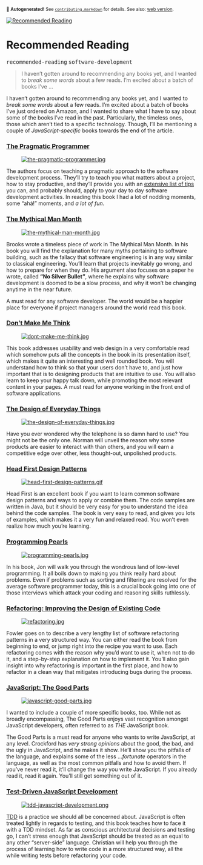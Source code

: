 <sub>&#x1F6A8; <strong>Autogenerated!</strong> See <a href="https://github.com/ponyfoo/articles/tree/noindex/contributing.markdown"><code>contributing.markdown</code></a> for details. See also: <a href="https://ponyfoo.com/articles/recommended-reading">web version</a>.</sub>

<a href="https://ponyfoo.com/articles/recommended-reading"><div><img src="https://i.imgur.com/zJCQ0tm.jpg" alt="Recommended Reading"></div></a>

<h1>Recommended Reading</h1>

<p><kbd>recommended-reading</kbd> <kbd>software-development</kbd></p>

<blockquote><p>I haven&#x2019;t gotten around to recommending any books yet, and I wanted to <em>break some words</em> about a few reads. I&#x2019;m excited about a batch of books I&#x2019;ve &#x2026;</p></blockquote>

<div><p>I haven&#x2019;t gotten around to recommending any books yet, and I wanted to <em>break some words</em> about a few reads. I&#x2019;m excited about a batch of books I&#x2019;ve just ordered on Amazon, and I wanted to share what I have to say about some of the books I&#x2019;ve read in the past. Particularly, the timeless ones, those which aren&#x2019;t tied to a specific technology. Though, I&#x2019;ll be mentioning a couple of <em>JavaScript-specific</em> books towards the end of the article.</p></div>

<blockquote></blockquote>

<div><h3 id="the-pragmatic-programmer-http-wwwamazoncom-pragmatic-programmer-journeyman-master-dp-020161622x-find-it-in-amazon"><a href="http://www.amazon.com/Pragmatic-Programmer-Journeyman-Master/dp/020161622X" target="_blank" rel="noopener noreferrer" aria-label="Find it in Amazon">The Pragmatic Programmer</a></h3> <figure class="figure-has-loaded"><a href="http://www.amazon.com/Pragmatic-Programmer-Journeyman-Master/dp/020161622X" target="_blank" rel="noopener noreferrer" aria-label="Find it in Amazon"><img src="https://i.imgur.com/fqvoJkR.jpg" alt="the-pragmatic-programmer.jpg"></a></figure> <p>The authors focus on teaching a pragmatic approach to the software development process. They&#x2019;ll try to teach you what matters about a project, how to stay productive, and they&#x2019;ll provide you with an <a href="http://www.codinghorror.com/blog/2004/10/a-pragmatic-quick-reference.html" target="_blank" rel="noopener noreferrer" aria-label="A Pragmatic Quick Reference">extensive list of tips</a> you can, and probably should, apply to your day to day software development activities. In reading this book I had a lot of nodding moments, some &#x201C;ah&#xE1;!&#x201D; moments, and <em>a lot of fun</em>.</p></div>

<div><h3 id="the-mythical-man-month-http-wwwamazoncom-mythical-man-month-software-engineering-anniversary-dp-0201835959-find-it-in-amazon"><a href="http://www.amazon.com/Mythical-Man-Month-Software-Engineering-Anniversary/dp/0201835959" target="_blank" rel="noopener noreferrer" aria-label="Find it in Amazon">The Mythical Man Month</a></h3> <figure><a href="http://www.amazon.com/Mythical-Man-Month-Software-Engineering-Anniversary/dp/0201835959" target="_blank" rel="noopener noreferrer" aria-label="Find it in Amazon"><img alt="the-mythical-man-month.jpg" class="" src="https://i.imgur.com/1JmntMT.jpg"></a></figure> <p>Brooks wrote a timeless piece of work in The Mythical Man Month. In his book you will find the explanation for many myths pertaining to software building, such as the fallacy that software engineering is in any way similar to classical engineering. You&#x2019;ll learn that projects inevitably go wrong, and how to prepare for when they do. His argument also focuses on a paper he wrote, called <strong>&#x201C;No Silver Bullet&#x201D;</strong>, where he explains why software development is doomed to be a slow process, and why it won&#x2019;t be changing anytime in the near future.</p> <p>A must read for any software developer. The world would be a happier place for everyone if project managers around the world read this book.</p> <h3 id="don-t-make-me-think-http-wwwamazoncom-dont-make-me-think-usability-dp-0321344758-find-it-in-amazon"><a href="http://www.amazon.com/Dont-Make-Me-Think-Usability/dp/0321344758" target="_blank" rel="noopener noreferrer" aria-label="Find it in Amazon">Don&#x2019;t Make Me Think</a></h3> <figure><a href="http://www.amazon.com/Dont-Make-Me-Think-Usability/dp/0321344758" target="_blank" rel="noopener noreferrer" aria-label="Find it in Amazon"><img alt="dont-make-me-think.jpg" class="" src="https://i.imgur.com/Rma7rpz.jpg"></a></figure> <p>This book addresses usability and web design in a very comfortable read which somehow puts all the concepts in the book in its presentation itself, which makes it quite an interesting and well rounded book. You will understand how to think so that your users don&#x2019;t have to, and just how important that is to designing products that are intuitive to use. You will also learn to keep your happy talk down, while promoting the most relevant content in your pages. A must read for anyone working in the front end of software applications.</p> <h3 id="the-design-of-everyday-things-http-wwwamazoncom-design-everyday-things-revised-expanded-dp-0465050654-find-it-in-amazon"><a href="http://www.amazon.com/Design-Everyday-Things-Revised-Expanded/dp/0465050654" target="_blank" rel="noopener noreferrer" aria-label="Find it in Amazon">The Design of Everyday Things</a></h3> <figure><a href="http://www.amazon.com/Design-Everyday-Things-Revised-Expanded/dp/0465050654" target="_blank" rel="noopener noreferrer" aria-label="Find it in Amazon"><img alt="the-design-of-everyday-things.jpg" class="" src="https://i.imgur.com/7JR2rGf.jpg"></a></figure> <p>Have you ever wondered why the telephone is so damn hard to use? You might not be the only one. Norman will unveil the reason why some products are easier to interact with than others, and you will earn a competitive edge over other, less thought-out, unpolished products.</p> <h3 id="head-first-design-patterns-http-wwwamazoncom-first-design-patterns-elisabeth-freeman-dp-0596007124-find-it-in-amazon"><a href="http://www.amazon.com/First-Design-Patterns-Elisabeth-Freeman/dp/0596007124" target="_blank" rel="noopener noreferrer" aria-label="Find it in Amazon">Head First Design Patterns</a></h3> <figure><a href="http://www.amazon.com/First-Design-Patterns-Elisabeth-Freeman/dp/0596007124" target="_blank" rel="noopener noreferrer" aria-label="Find it in Amazon"><img alt="head-first-design-patterns.gif" class="" src="https://i.imgur.com/DUllqq2.gif"></a></figure> <p>Head First is an excellent book if you want to learn common software design patterns and ways to apply or combine them. The code samples are written in Java, but it should be very easy for you to understand the idea behind the code samples. The book is very easy to read, and gives you lots of examples, which makes it a very fun and relaxed read. You won&#x2019;t even realize how much you&#x2019;re learning.</p> <h3 id="programming-pearls-http-wwwamazoncom-programming-pearls-2nd-jon-bentley-dp-0201657880-find-it-in-amazon"><a href="http://www.amazon.com/Programming-Pearls-2nd-Jon-Bentley/dp/0201657880" target="_blank" rel="noopener noreferrer" aria-label="Find it in Amazon">Programming Pearls</a></h3> <figure><a href="http://www.amazon.com/Programming-Pearls-2nd-Jon-Bentley/dp/0201657880" target="_blank" rel="noopener noreferrer" aria-label="Find it in Amazon"><img alt="programming-pearls.jpg" class="" src="https://i.imgur.com/ySYp0Zg.jpg"></a></figure> <p>In his book, Jon will walk you through the wondrous land of low-level programming. It all boils down to making you think really hard about problems. Even if problems such as sorting and filtering are resolved for the average software programmer today, this is a crucial book going into one of those interviews which attack your coding and reasoning skills ruthlessly.</p> <h3 id="refactoring-improving-the-design-of-existing-code-http-wwwamazoncom-refactoring-improving-design-existing-code-dp-0201485672-find-it-in-amazon"><a href="http://www.amazon.com/Refactoring-Improving-Design-Existing-Code/dp/0201485672" target="_blank" rel="noopener noreferrer" aria-label="Find it in Amazon">Refactoring: Improving the Design of Existing Code</a></h3> <figure><a href="http://www.amazon.com/Refactoring-Improving-Design-Existing-Code/dp/0201485672" target="_blank" rel="noopener noreferrer" aria-label="Find it in Amazon"><img alt="refactoring.jpg" class="" src="https://i.imgur.com/RpThZgB.jpg"></a></figure> <p>Fowler goes on to describe a very lengthy list of software refactoring patterns in a very structured way. You can either read the book from beginning to end, or jump right into the recipe you want to use. Each refactoring comes with the reason why you&#x2019;d want to use it, when not to do it, and a step-by-step explanation on how to implement it. You&#x2019;ll also gain insight into why refactoring is important in the first place, and how to refactor in a clean way that mitigates introducing bugs during the process.</p> <h3 id="javascript-the-good-parts-http-wwwamazoncom-javascript-good-parts-douglas-crockford-dp-0596517742-find-it-in-amazon"><a href="http://www.amazon.com/JavaScript-Good-Parts-Douglas-Crockford/dp/0596517742" target="_blank" rel="noopener noreferrer" aria-label="Find it in Amazon">JavaScript: The Good Parts</a></h3> <figure><a href="http://www.amazon.com/JavaScript-Good-Parts-Douglas-Crockford/dp/0596517742" target="_blank" rel="noopener noreferrer" aria-label="Find it in Amazon"><img alt="javascript-good-parts.jpg" class="" src="https://i.imgur.com/e1bWz3k.jpg"></a></figure> <p>I wanted to include a couple of more specific books, too. While not as broadly encompassing, The Good Parts enjoys vast recognition amongst JavaScript developers, often referred to as <em>THE</em> JavaScript book.</p> <p>The Good Parts is a must read for anyone who wants to write JavaScript, at any level. Crockford has <em>very strong opinions</em> about the good, the bad, and the ugly in JavaScript, and he makes it show. He&#x2019;ll show you the pitfalls of the language, and explains some of the less &#x2026;<em>fortunate</em> operators in the language, as well as the most common pitfalls and how to avoid them. If you&#x2019;ve never read it, it&#x2019;ll change the way you write JavaScript. If you already read it, read it again. You&#x2019;ll still get something out of it.</p> <h3 id="test-driven-javascript-development-http-wwwamazoncom-test-driven-javascript-development-developers-library-dp-0321683919-find-it-in-amazon"><a href="http://www.amazon.com/Test-Driven-JavaScript-Development-Developers-Library/dp/0321683919" target="_blank" rel="noopener noreferrer" aria-label="Find it in Amazon">Test-Driven JavaScript Development</a></h3> <figure><a href="http://www.amazon.com/Test-Driven-JavaScript-Development-Developers-Library/dp/0321683919" target="_blank" rel="noopener noreferrer" aria-label="Find it in Amazon"><img alt="tdd-javascript-development.png" class="" src="https://i.imgur.com/XjowBJ5.png"></a></figure> <p><a href="http://en.wikipedia.org/wiki/Test-driven_development" target="_blank" rel="noopener noreferrer" aria-label="Definition of TDD">TDD</a> is a practice we should all be concerned about. JavaScript is often treated lightly in regards to testing, and this book teaches how to face it with a TDD mindset. As far as conscious architectural decisions and testing go, I can&#x2019;t stress enough that JavaScript should be treated as an equal to any other &#x201C;server-side&#x201D; language. Christian will help you through the process of learning how to write code in a more structured way, all the while writing tests before refactoring your code.</p></div>
